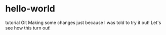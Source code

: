 # hello-world
tutorial Git
Making some changes just because I was told to try it out!  Let's see how this turn out!
